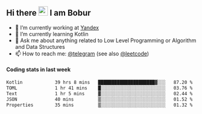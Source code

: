 ## Hi there <img src="https://media.giphy.com/media/hvRJCLFzcasrR4ia7z/giphy.gif" width="25px" height="25px"> I am Bobur

- 💼 I’m currently working at [Yandex](https://yandex.ru/)
- 🌱 I’m currently learning Kotlin
- 💬 Ask me about anything related to Low Level Programming or Algorithm and Data Structures
- 📫 How to reach me: [@telegram](https://t.me/octoant) (see also [@leetcode](https://leetcode.com/octoant/))    

#### Coding stats in last week

<!--START_SECTION:waka-->

```txt
Kotlin            39 hrs 8 mins   █████████████████████▓░░░   87.20 %
TOML              1 hr 41 mins    █░░░░░░░░░░░░░░░░░░░░░░░░   03.76 %
Text              1 hr 5 mins     ▓░░░░░░░░░░░░░░░░░░░░░░░░   02.44 %
JSON              40 mins         ▒░░░░░░░░░░░░░░░░░░░░░░░░   01.52 %
Properties        35 mins         ▒░░░░░░░░░░░░░░░░░░░░░░░░   01.32 %
```

<!--END_SECTION:waka-->

